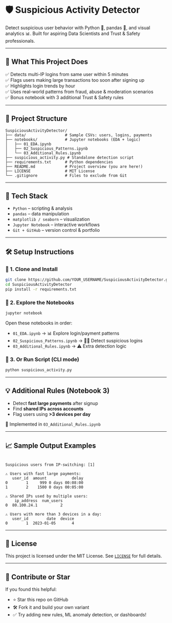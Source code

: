 # 🛡️ Suspicious Activity Detector

Detect suspicious user behavior with Python 🐍, pandas 🧠, and visual analytics 📊. Built for aspiring Data Scientists and Trust & Safety professionals.

---

## 🚀 What This Project Does

✅ Detects multi-IP logins from same user within 5 minutes  
✅ Flags users making large transactions too soon after signing up  
✅ Highlights login trends by hour  
✅ Uses real-world patterns from fraud, abuse & moderation scenarios  
✅ Bonus notebook with 3 additional Trust & Safety rules

---

## 📁 Project Structure
```
SuspiciousActivityDetector/
├── data/                 # Sample CSVs: users, logins, payments
├── notebooks/            # Jupyter notebooks (EDA + logic)
│   ├── 01_EDA.ipynb
│   ├── 02_Suspicious_Patterns.ipynb
│   └── 03_Additional_Rules.ipynb
├── suspicious_activity.py # Standalone detection script
├── requirements.txt      # Python dependencies
├── README.md             # Project overview (you are here!)
├── LICENSE               # MIT License
└── .gitignore            # Files to exclude from Git
```

---

## 🧰 Tech Stack
- `Python` – scripting & analysis
- `pandas` – data manipulation
- `matplotlib / seaborn` – visualization
- `Jupyter Notebook` – interactive workflows
- `Git + GitHub` – version control & portfolio

---

## 🛠️ Setup Instructions

### 🐍 1. Clone and Install
```bash
git clone https://github.com/YOUR_USERNAME/SuspiciousActivityDetector.git
cd SuspiciousActivityDetector
pip install -r requirements.txt
```

### 🧪 2. Explore the Notebooks
```bash
jupyter notebook
```
Open these notebooks in order:
- `01_EDA.ipynb` → 📊 Explore login/payment patterns
- `02_Suspicious_Patterns.ipynb` → 🕵️‍♂️ Detect suspicious logins
- `03_Additional_Rules.ipynb` → ⚠️ Extra detection logic

### 🧾 3. Or Run Script (CLI mode)
```bash
python suspicious_activity.py
```

---

## 💡 Additional Rules (Notebook 3)
- Detect **fast large payments** after signup
- Find **shared IPs across accounts**
- Flag users using **>3 devices per day**

📁 Implemented in `03_Additional_Rules.ipynb`

---

## 📈 Sample Output Examples
```text

Suspicious users from IP-switching: [1]

⚠️ Users with fast large payments:
   user_id  amount           delay
0        1     999 0 days 00:08:00
1        2    1500 0 days 00:05:00

⚠️ Shared IPs used by multiple users:
    ip_address  num_users
0  80.100.24.1          2

⚠️ Users with more than 3 devices in a day:
   user_id        date  device
0        1  2023-01-05       4
```

---

## 📜 License
This project is licensed under the MIT License. See [`LICENSE`](LICENSE) for full details.

---

## 🌟 Contribute or Star
If you found this helpful:
- ⭐ Star this repo on GitHub
- 🛠️ Fork it and build your own variant
- ✅ Try adding new rules, ML anomaly detection, or dashboards!